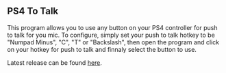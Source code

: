 ## PS4 To Talk

This program allows you to use any button on your PS4 controller for push to talk for you mic. To configure, simply set your push to talk hotkey to be "Numpad Minus", "C", "T" or "Backslash", then open the program and click on your hotkey for push to talk and finnaly select the button to use.

Latest release can be found [here](https://github.com/xp4xbox/PS4-To-Talk/blob/master/release/PS4_To_Talk.zip?raw=true).
